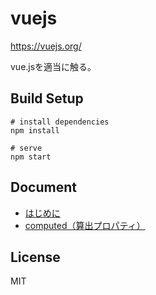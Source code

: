 # vuejs
https://vuejs.org/

vue.jsを適当に触る。

## Build Setup
```
# install dependencies
npm install

# serve
npm start
```

## Document

- [はじめに](docs/guide/README.md)
- [computed（算出プロパティ）](docs/computed/README.md)

## License
MIT